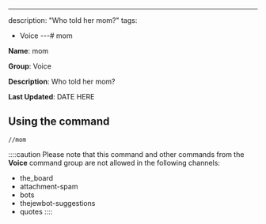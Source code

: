 ---
description: "Who told her mom?"
tags:
  - Voice
---# mom

**Name**: mom

**Group**: Voice

**Description**: Who told her mom?

**Last Updated**: DATE HERE

## Using the command

    //mom

::::caution Please note that this command and other commands from the **Voice** command group are not allowed in the following channels:
- the_board
- attachment-spam
- bots
- thejewbot-suggestions
- quotes
::::
